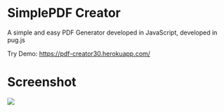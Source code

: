 # SimplePDF Creator
A simple and easy PDF Generator developed in JavaScript, developed in pug.js

Try Demo: https://pdf-creator30.herokuapp.com/

# Screenshot

<img src="https://github.com/rohit-chouhan/SimplePDF_Creator/blob/main/firstpage.png?raw=true"/>
